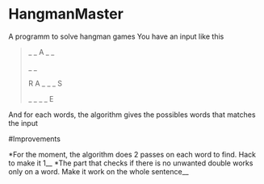 HangmanMaster
=============

A programm to solve hangman games
You have an input like this

> _ _ A _ _
>
> _ _
>
> R A _ _ _ S
>
> _ _ _ _ E

And for each words, the algorithm gives the possibles words that matches the input

#Improvements

*For the moment, the algorithm does 2 passes on each word to find. Hack to make it 1__
*The part that checks if there is no unwanted double works only on a word. Make it work on the whole sentence__
